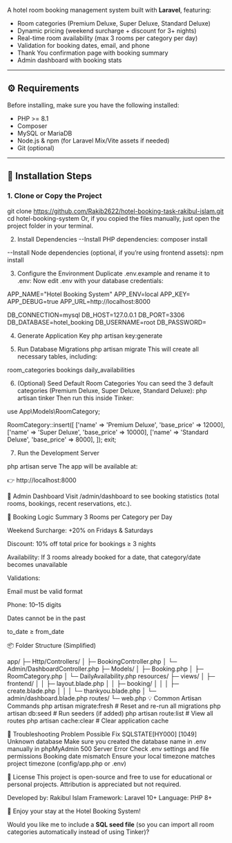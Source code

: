 A hotel room booking management system built with **Laravel**, featuring:
- Room categories (Premium Deluxe, Super Deluxe, Standard Deluxe)
- Dynamic pricing (weekend surcharge + discount for 3+ nights)
- Real-time room availability (max 3 rooms per category per day)
- Validation for booking dates, email, and phone
- Thank You confirmation page with booking summary
- Admin dashboard with booking stats

---

## ⚙️ Requirements

Before installing, make sure you have the following installed:

- PHP >= 8.1  
- Composer  
- MySQL or MariaDB  
- Node.js & npm (for Laravel Mix/Vite assets if needed)  
- Git (optional)

---

## 🚀 Installation Steps

### 1. Clone or Copy the Project

git clone https://github.com/Rakib2622/hotel-booking-task-rakibul-islam.git
cd hotel-booking-system
Or, if you copied the files manually, just open the project folder in your terminal.

2. Install Dependencies
--Install PHP dependencies:
composer install

--Install Node dependencies (optional, if you’re using frontend assets):
npm install

3. Configure the Environment
Duplicate .env.example and rename it to .env:
Now edit .env with your database credentials:

APP_NAME="Hotel Booking System"
APP_ENV=local
APP_KEY=
APP_DEBUG=true
APP_URL=http://localhost:8000

DB_CONNECTION=mysql
DB_HOST=127.0.0.1
DB_PORT=3306
DB_DATABASE=hotel_booking
DB_USERNAME=root
DB_PASSWORD=

4. Generate Application Key
php artisan key:generate

5. Run Database Migrations
php artisan migrate
This will create all necessary tables, including:

room_categories
bookings
daily_availabilities

6. (Optional) Seed Default Room Categories
You can seed the 3 default categories (Premium Deluxe, Super Deluxe, Standard Deluxe):
php artisan tinker
Then run this inside Tinker:

use App\Models\RoomCategory;

RoomCategory::insert([
    ['name' => 'Premium Deluxe', 'base_price' => 12000],
    ['name' => 'Super Deluxe', 'base_price' => 10000],
    ['name' => 'Standard Deluxe', 'base_price' => 8000],
]);
exit;

7. Run the Development Server

php artisan serve
The app will be available at:

👉 http://localhost:8000

📄 Admin Dashboard
Visit /admin/dashboard to see booking statistics (total rooms, bookings, recent reservations, etc.).

🧠 Booking Logic Summary
3 Rooms per Category per Day

Weekend Surcharge: +20% on Fridays & Saturdays

Discount: 10% off total price for bookings ≥ 3 nights

Availability: If 3 rooms already booked for a date, that category/date becomes unavailable

Validations:

Email must be valid format

Phone: 10–15 digits

Dates cannot be in the past

to_date ≥ from_date

📦 Folder Structure (Simplified)

app/
 ├─ Http/Controllers/
 │   ├─ BookingController.php
 │   └─ Admin/DashboardController.php
 ├─ Models/
 │   ├─ Booking.php
 │   ├─ RoomCategory.php
 │   └─ DailyAvailability.php
resources/
 ├─ views/
 │   ├─ frontend/
 │   │   ├─ layout.blade.php
 │   │   ├─ booking/
 │   │   │   ├─ create.blade.php
 │   │   │   └─ thankyou.blade.php
 │   └─ admin/dashboard.blade.php
routes/
 └─ web.php
💡 Common Artisan Commands
php artisan migrate:fresh       # Reset and re-run all migrations
php artisan db:seed             # Run seeders (if added)
php artisan route:list          # View all routes
php artisan cache:clear         # Clear application cache

🧰 Troubleshooting
Problem	Possible Fix
SQLSTATE[HY000] [1049] Unknown database	Make sure you created the database name in .env manually in phpMyAdmin
500 Server Error	Check .env settings and file permissions
Booking date mismatch	Ensure your local timezone matches project timezone (config/app.php or .env)

📜 License
This project is open-source and free to use for educational or personal projects.
Attribution is appreciated but not required.

Developed by: Rakibul Islam
Framework: Laravel 10+
Language: PHP 8+

🎯 Enjoy your stay at the Hotel Booking System!

Would you like me to include a **SQL seed file** (so you can import all room categories automatically instead of using Tinker)?
